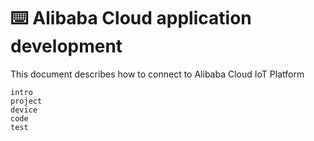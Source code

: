# ⌨️ Alibaba Cloud application development

This document describes how to connect to Alibaba Cloud IoT Platform

```{toctree}
intro
project
device
code
test
```
